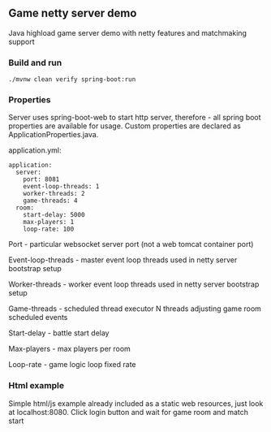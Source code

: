 ## Game netty server demo

Java highload game server demo with netty features
and matchmaking support

### Build and run

```
./mvnw clean verify spring-boot:run
```

### Properties

Server uses spring-boot-web to start http server, 
therefore - all spring boot properties are available for usage.
Custom properties are declared as ApplicationProperties.java.

application.yml:
```
application:
  server:
    port: 8081
    event-loop-threads: 1
    worker-threads: 2
    game-threads: 4
  room:
    start-delay: 5000
    max-players: 1
    loop-rate: 100
```
Port - particular websocket server port (not a web tomcat container port)

Event-loop-threads - master event loop threads used in netty server bootstrap setup

Worker-threads - worker event loop threads used in netty server bootstrap setup

Game-threads -  scheduled thread executor N threads adjusting game room scheduled events

Start-delay - battle start delay

Max-players - max players per room

Loop-rate - game logic loop fixed rate

### Html example
Simple html/js example already included as a static web resources,
just look at localhost:8080. Click login button and wait for game room and match start

